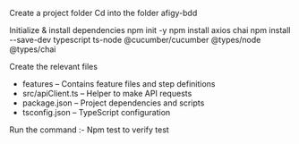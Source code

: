 Create a project folder 
Cd into the folder afigy-bdd

Initialize & install dependencies
npm init -y
npm install axios chai
npm install --save-dev typescript ts-node @cucumber/cucumber @types/node @types/chai

Create the relevant files 
- features – Contains feature files and step definitions  
- src/apiClient.ts – Helper to make API requests  
- package.json – Project dependencies and scripts  
- tsconfig.json – TypeScript configuration  

Run the command :- Npm test to verify test